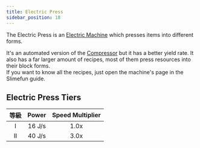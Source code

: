 ```yaml
---
title: Electric Press
sidebar_position: 18
---
```


The Electric Press is an [Electric Machine](Electric-Machines) which presses items into different forms.

It's an automated version of the [Compressor](Compressor) but it has a better yield rate. It also has a far larger amount of recipes, most of them press resources into their block forms.  
If you want to know all the recipes, just open the machine's page in the Slimefun guide.

## Electric Press Tiers

| 等級 | Power  | Speed Multiplier |
|:--:|:------:|:----------------:|
| I  | 16 J/s |       1.0x       |
| II | 40 J/s |       3.0x       |

